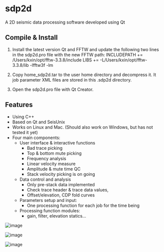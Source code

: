 # sdp2d
A 2D seismic data processing software developed using Qt

## Compile & Install
1. Install the latest version Qt and FFTW and update the following two lines in the sdp2d.pro file with the new FFTW path:
INCLUDEPATH += /Users/kxin/opt/fftw-3.3.8/include
LIBS += -L/Users/kxin/opt/fftw-3.3.8/lib -lfftw3f -lm

2. Copy home_sdp2d.tar to the user home directory and decompress it. It job parameter XML files are stored in this .sdp2d directory.

3. Open the sdp2d.pro file with Qt Creator.

## Features
+ Using C++
+ Based on Qt and SeisUnix
+ Works on Linux and Mac. (Should also work on Windows, but has not tested it yet)
+ Four main components:
    - User interface & interactive functions
       - Bad trace picking
       - Top & bottom mute picking
       - Frequency analysis
       - Linear velocity measure
       - Amplitude & mute time QC
       - Stack velocity picking is on going
   - Data control and analysis
       - Only pre-stack data implemented
       - Check trace header & trace data values,
       - Offset/elevation, CDP fold curves
   - Parameters setup and input: 
       - One processing function for each job for the time being
   - Processing function modules: 
       - gain, filter, elevation statics...

![image](https://user-images.githubusercontent.com/100523053/155886630-24cd1965-fa5b-4eb3-a2d3-a89482ddce42.png)

![image](https://user-images.githubusercontent.com/100523053/155886633-f6e82b96-3a98-407d-9224-f922cf1666ed.png)


![image](https://user-images.githubusercontent.com/100523053/155886635-7c600253-c509-4740-8a78-68e62b083a49.png)
